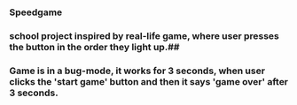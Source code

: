 ### Speedgame
### school project inspired by real-life game, where user presses the button in the order they light up.##

### Game is in a bug-mode, it works for 3 seconds, when user clicks the 'start game' button and then it says 'game over' after 3 seconds.
